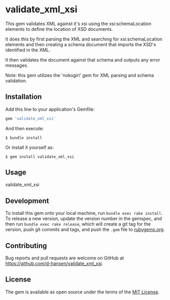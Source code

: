 # validate_xml_xsi

This gem validates XML against it's xsi using the xsi:schemaLocation elements to define the location of XSD documents.

It does this by first parsing the XML and searching for xsi:schemaLocation elements and then creating a schema document that imports the XSD's identified in the XML.

It then validates the document against that schema and outputs any error messages.

Note: this gem utilizes the 'nokogiri' gem for XML parsing and schema validation.

## Installation

Add this line to your application's Gemfile:

```ruby
gem 'validate_xml_xsi'
```

And then execute:

    $ bundle install

Or install it yourself as:

    $ gem install validate_xml_xsi

## Usage

validate_xml_xsi <xmlfiles>

## Development

To install this gem onto your local machine, run `bundle exec rake install`. To release a new version, update the version number in the gemspec, and then run `bundle exec rake release`, which will create a git tag for the version, push git commits and tags, and push the `.gem` file to [rubygems.org](https://rubygems.org).

## Contributing

Bug reports and pull requests are welcome on GitHub at https://github.com/d-hansen/validate_xml_xsi.


## License

The gem is available as open source under the terms of the [MIT License](https://opensource.org/licenses/MIT).
